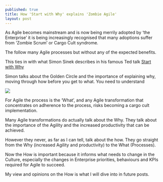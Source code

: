 ```yaml
---
published: true
title: How 'Start with Why' explains 'Zombie Agile'
layout: post
---
```

As Agile becomes mainstream and is now being merrily adopted by ‘the Enterprise’ it is being increasingly recognised that many adoptions suffer from ‘Zombie Scrum’ or Cargo Cult syndrome.

The follow many Agile processes but without any of the expected benefits.

This ties in with what Simon Sinek describes in his famous Ted talk [Start with Why](https://www.ted.com/talks/simon_sinek_how_great_leaders_inspire_action?language=en)

Simon talks about the Golden Circle and the importance of explaining why, moving through how before you get to what. You need to understand 

![](http://zdma.nl/uploads/content_image/image/16/golden-circle2.jpg)

For Agile the process is the ‘What’, and any Agile transformation that concentrates on adherence to the process, risks becoming a cargo cult implementation.

Many Agile transformations do actually talk about the Why. They talk about the importance of the Agility and the increased productivity that can be achieved.

However they never, as far as I can tell, talk about the how. They go straight from the Why (increased Agility and productivity) to the What (Processes).

Now the How is important because it informs what needs to change in the Culture, especially the changes in Enterprise priorities, behaviours and KPIs required for Agile to succeed.

My view and opinions on the How is what I will dive into in future posts.